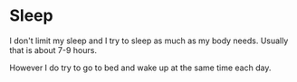 # Sleep
I don't limit my sleep and I try to sleep as much as my body needs. Usually that is about 7-9 hours. 

However I do try to go to bed and wake up at the same time each day.